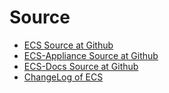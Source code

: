 # Source

* [ECS Source at Github](https://github.com/ecs-org/ecs)
* [ECS-Appliance Source at Github](https://github.com/ecs-org/ecs-appliance)
* [ECS-Docs Source at Github](https://github.com/ecs-org/ecs-docs)
* [ChangeLog of ECS](changelog)
